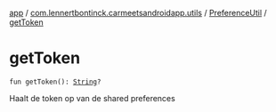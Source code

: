 [app](../../index.md) / [com.lennertbontinck.carmeetsandroidapp.utils](../index.md) / [PreferenceUtil](index.md) / [getToken](./get-token.md)

# getToken

`fun getToken(): `[`String`](https://kotlinlang.org/api/latest/jvm/stdlib/kotlin/-string/index.html)`?`

Haalt de token op van de shared preferences

